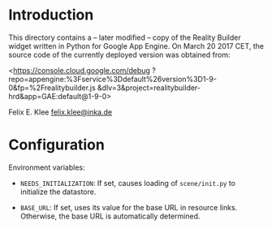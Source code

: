 Introduction
============

This directory contains a – later modified – copy of the Reality
Builder widget written in Python for Google App Engine. On March 20
2017 CET, the source code of the currently deployed version was
obtained from:

<https://console.cloud.google.com/debug
?repo=appengine:%3Fservice%3Ddefault%26version%3D1-9-0&fp=%2Frealitybuilder.js
&dlv=3&project=realitybuilder-hrd&app=GAE:default@1-9-0>

Felix E. Klee <felix.klee@inka.de>


Configuration
=============

Environment variables:

  * `NEEDS_INITIALIZATION`: If set, causes loading of `scene/init.py`
    to initialize the datastore.
  
  * `BASE_URL`: If set, uses its value for the base URL in resource
    links. Otherwise, the base URL is automatically determined.
